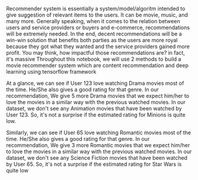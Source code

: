 Recommender system is essentially a system/model/algoritm intended to give suggestion of relevant items to the users. It can be movie, music, and many more. Generally speaking, when it comes to the relation between users and service providers or buyers and e-commerce, recommendations will be extremely needed. In the end, decent recommendations will be a win-win solution that benefits both parties as the users are more royal because they got what they wanted and the service providers gained more profit. You may think, how impactful those recommendations are? in fact, it's massive
Throughout this notebook, we will use 2 methods to build a movie recommender system which are content recommendation and deep learning using tensorflow framework

At a glance, we can see if User 123 love watching Drama movies most of the time. He/She also gives a good rating for that genre. In our recommendation, We give 5 more Drama movies that we expect him/her to love the movies in a similar way with the previous watched movies.
In our dataset, we don't see any Animation movies that have been watched by User 123. So, it's not a surprise if the estimated rating for Minions is quite low.

Similarly, we can see if User 65 love watching Romantic movies most of the time. He/She also gives a good rating for that genre. In our recommendation, We give 3 more Romantic movies that we expect him/her to love the movies in a similar way with the previous watched movies.
In our dataset, we don't see any Science Fiction movies that have been watched by User 65. So, it's not a surprise if the estimated rating for Star Wars is quite low
